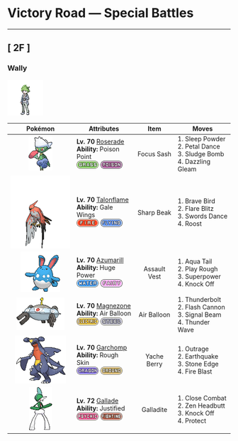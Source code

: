 # Victory Road — Special Battles

---

## [ 2F ]

### Wally

![Wally](../../assets/important_trainers/wally.png "Wally")

| Pokémon | Attributes | Item | Moves |
|:-------:|------------|:----:|-------|
| ![Roserade](../../assets/sprites/roserade/front.gif "Roserade: With the movements of a dancer, it strikes with whips that are densely lined with poison thorns.") | **Lv. 70** [Roserade](../../pokemon/roserade.md)<br>**Ability:** Poison Point<br>![grass](../../assets/types/grass.png) ![poison](../../assets/types/poison.png) | Focus Sash | 1. Sleep Powder<br>2. Petal Dance<br>3. Sludge Bomb<br>4. Dazzling Gleam |
| ![Talonflame](../../assets/sprites/talonflame/front.gif "Talonflame: When attacking prey, it can reach speeds of up to 310 mph. It finishes its prey off with a colossal kick.") | **Lv. 70** [Talonflame](../../pokemon/talonflame.md)<br>**Ability:** Gale Wings<br>![fire](../../assets/types/fire.png) ![flying](../../assets/types/flying.png) | Sharp Beak | 1. Brave Bird<br>2. Flare Blitz<br>3. Swords Dance<br>4. Roost |
| ![Azumarill](../../assets/sprites/azumarill/front.gif "Azumarill: Azumarill can make balloons out of air. It makes these air balloons if it spots a drowning Pokémon. The air balloons enable the Pokémon in trouble to breathe.") | **Lv. 70** [Azumarill](../../pokemon/azumarill.md)<br>**Ability:** Huge Power<br>![water](../../assets/types/water.png) ![fairy](../../assets/types/fairy.png) | Assault Vest | 1. Aqua Tail<br>2. Play Rough<br>3. Superpower<br>4. Knock Off |
| ![Magnezone](../../assets/sprites/magnezone/front.gif "Magnezone: It evolved from exposure to a special magnetic field. Three units generate magnetism.") | **Lv. 70** [Magnezone](../../pokemon/magnezone.md)<br>**Ability:** Air Balloon<br>![electric](../../assets/types/electric.png) ![steel](../../assets/types/steel.png) | Air Balloon | 1. Thunderbolt<br>2. Flash Cannon<br>3. Signal Beam<br>4. Thunder Wave |
| ![Garchomp](../../assets/sprites/garchomp/front.gif "Garchomp: It flies at speeds equal to a jet fighter plane. It never allows its prey to escape.") | **Lv. 70** [Garchomp](../../pokemon/garchomp.md)<br>**Ability:** Rough Skin<br>![dragon](../../assets/types/dragon.png) ![ground](../../assets/types/ground.png) | Yache Berry | 1. Outrage<br>2. Earthquake<br>3. Stone Edge<br>4. Fire Blast |
| ![Gallade](../../assets/sprites/gallade/front.gif "Gallade: A master of courtesy and swordsmanship, it fights using extending swords on its elbows.") | **Lv. 72** [Gallade](../../pokemon/gallade.md)<br>**Ability:** Justified<br>![psychic](../../assets/types/psychic.png) ![fighting](../../assets/types/fighting.png) | Galladite | 1. Close Combat<br>2. Zen Headbutt<br>3. Knock Off<br>4. Protect |

